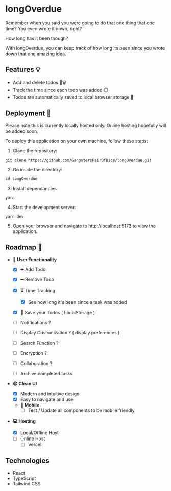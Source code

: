 # longOverdue

Remember when you said you were going to do that one thing that one time? You even wrote it down, right?

How long has it been though?

With longOverdue, you can keep track of how long its been since you wrote down that one amazing idea.

## Features 💡

- Add and delete todos 📝🗑️
- Track the time since each todo was added ⏱️
- Todos are automatically saved to local browser storage 💾

## Deployment 🚀

Please note this is currently locally hosted only. Online hosting hopefully will be added soon.

To deploy this application on your own machine, follow these steps:

1. Clone the repository:

`git clone https://github.com/GangstersPairOfDice/longOverdue.git`

2. Go inside the directory:

`cd longOverdue`

3. Install dependancies:

`yarn`

4. Start the development server:

`yarn dev`

5. Open your browser and navigate to http://localhost:5173 to view the application.

## Roadmap 📍

- **👤 User Functionality**

  - [x] ➕ Add Todo
  - [x] ➖ Remove Todo
  - [x] ⏳ Time Tracking

    - [x] See how long it's been since a task was added

  - [x] 💾 Save your Todos ( LocalStorage )
  - [ ] Notifications ?
  - [ ] Display Customization ? ( display preferences )
  - [ ] Search Function ?
  - [ ] Encryption ?
  - [ ] Collaboration ?
  - [ ] Archive completed tasks

- **😎 Clean UI**

  - [x] Modern and intuitive design
  - [x] Easy to navigate and use
  - **📱 Mobile**
    - [ ] Test / Update all components to be mobile friendly

- **💻 Hosting**
  - [x] Local/Offline Host
  - [ ] Online Host
    - [ ] Vercel

## Technologies

- React
- TypeScript
- Tailwind CSS
